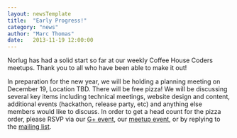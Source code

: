 ```yaml
---
layout: newsTemplate
title:  "Early Progress!"
category: "news"
author: "Marc Thomas"
date:   2013-11-19 12:00:00
---
```

Norlug has had a solid start so far at our weekly Coffee House Coders meetups. Thank you to all who have been able to make it out!

In preparation for the new year, we will be holding a planning meeting on December 19, Location TBD. There will be free pizza! We will be discussing several key items including technical meetings, website design and content, additional events (hackathon, release party, etc) and anything else members would like to discuss. In order to get a head count for the pizza order, please RSVP via our <a href="https://plus.google.com/u/0/events/c85d8g1h8fcdbi1k6k805u07gr0?authkey=CM6NkP2x-K2E8gE" target="_blank">G+ event</a>, our <a href="http://www.meetup.com/NORLUG/events/151517302/" target="_blank">meetup event</a>, or by replying to the <a href="https://groups.google.com/forum/#!topic/norlug/368FD6bu9co" target="_blank">mailing list</a>.
